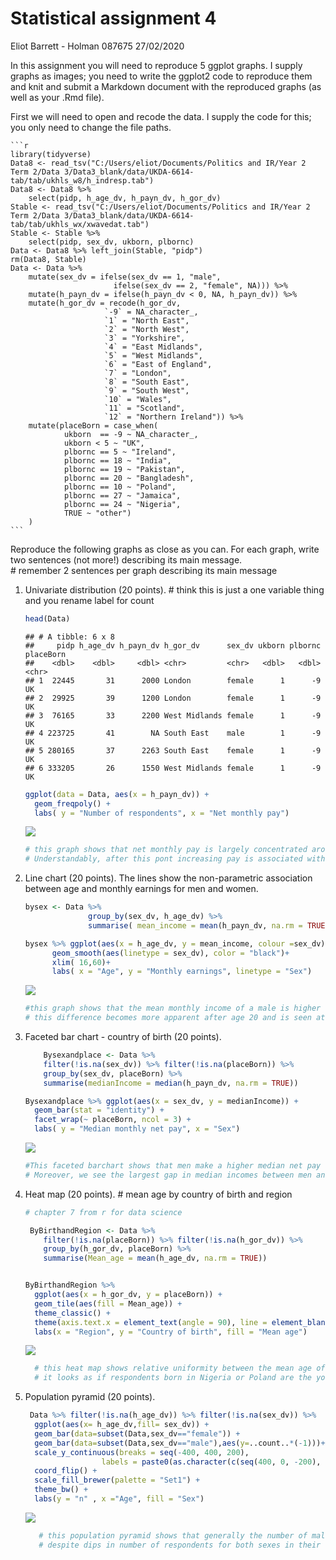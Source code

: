 Statistical assignment 4
================
Eliot Barrett - Holman 087675
27/02/2020

In this assignment you will need to reproduce 5 ggplot graphs. I supply
graphs as images; you need to write the ggplot2 code to reproduce them
and knit and submit a Markdown document with the reproduced graphs (as
well as your .Rmd file).

First we will need to open and recode the data. I supply the code for
this; you only need to change the file paths.

    ```r
    library(tidyverse)
    Data8 <- read_tsv("C:/Users/eliot/Documents/Politics and IR/Year 2 Term 2/Data 3/Data3_blank/data/UKDA-6614-tab/tab/ukhls_w8/h_indresp.tab")
    Data8 <- Data8 %>%
        select(pidp, h_age_dv, h_payn_dv, h_gor_dv)
    Stable <- read_tsv("C:/Users/eliot/Documents/Politics and IR/Year 2 Term 2/Data 3/Data3_blank/data/UKDA-6614-tab/tab/ukhls_wx/xwavedat.tab")
    Stable <- Stable %>%
        select(pidp, sex_dv, ukborn, plbornc)
    Data <- Data8 %>% left_join(Stable, "pidp")
    rm(Data8, Stable)
    Data <- Data %>%
        mutate(sex_dv = ifelse(sex_dv == 1, "male",
                           ifelse(sex_dv == 2, "female", NA))) %>%
        mutate(h_payn_dv = ifelse(h_payn_dv < 0, NA, h_payn_dv)) %>%
        mutate(h_gor_dv = recode(h_gor_dv,
                         `-9` = NA_character_,
                         `1` = "North East",
                         `2` = "North West",
                         `3` = "Yorkshire",
                         `4` = "East Midlands",
                         `5` = "West Midlands",
                         `6` = "East of England",
                         `7` = "London",
                         `8` = "South East",
                         `9` = "South West",
                         `10` = "Wales",
                         `11` = "Scotland",
                         `12` = "Northern Ireland")) %>%
        mutate(placeBorn = case_when(
                ukborn  == -9 ~ NA_character_,
                ukborn < 5 ~ "UK",
                plbornc == 5 ~ "Ireland",
                plbornc == 18 ~ "India",
                plbornc == 19 ~ "Pakistan",
                plbornc == 20 ~ "Bangladesh",
                plbornc == 10 ~ "Poland",
                plbornc == 27 ~ "Jamaica",
                plbornc == 24 ~ "Nigeria",
                TRUE ~ "other")
        )
    ```

Reproduce the following graphs as close as you can. For each graph,
write two sentences (not more\!) describing its main message.  
\# remember 2 sentences per graph describing its main message

1.  Univariate distribution (20 points). \# think this is just a one
    variable thing and you rename label for count
    
    ``` r
    head(Data)
    ```
    
        ## # A tibble: 6 x 8
        ##     pidp h_age_dv h_payn_dv h_gor_dv      sex_dv ukborn plbornc placeBorn
        ##    <dbl>    <dbl>     <dbl> <chr>         <chr>   <dbl>   <dbl> <chr>    
        ## 1  22445       31      2000 London        female      1      -9 UK       
        ## 2  29925       39      1200 London        female      1      -9 UK       
        ## 3  76165       33      2200 West Midlands female      1      -9 UK       
        ## 4 223725       41        NA South East    male        1      -9 UK       
        ## 5 280165       37      2263 South East    female      1      -9 UK       
        ## 6 333205       26      1550 West Midlands female      1      -9 UK
    
    ``` r
    ggplot(data = Data, aes(x = h_payn_dv)) + 
      geom_freqpoly() +
      labs( y = "Number of respondents", x = "Net monthly pay")
    ```
    
    ![](assignment4_files/figure-gfm/unnamed-chunk-2-1.png)<!-- -->
    
    ``` r
    # this graph shows that net monthly pay is largely concentrated around  approximately 1400, with the largest number of respondents.
    # Understandably, after this pont increasing pay is associated with a smaller number of respondents, exccept a small spike around the 4500 a month mark which itself quickly falls off
    ```

2.  Line chart (20 points). The lines show the non-parametric
    association between age and monthly earnings for men and women.
    
    ``` r
    bysex <- Data %>% 
                  group_by(sex_dv, h_age_dv) %>%
                  summarise( mean_income = mean(h_payn_dv, na.rm = TRUE)) 
    
    bysex %>% ggplot(aes(x = h_age_dv, y = mean_income, colour =sex_dv))+
          geom_smooth(aes(linetype = sex_dv), color = "black")+
          xlim( 16,60)+
          labs( x = "Age", y = "Monthly earnings", linetype = "Sex") 
    ```
    
    ![](assignment4_files/figure-gfm/unnamed-chunk-3-1.png)<!-- -->
    
    ``` r
    #this graph shows that the mean monthly income of a male is higher than that of a female at all ages
    # this difference becomes more apparent after age 20 and is seen at its largest differnce around age 35, it seems that after age 50 the difference between the sexes is slightly decreasing
    ```

3.  Faceted bar chart - country of birth (20 points).
    
    ``` r
        Bysexandplace <- Data %>%
        filter(!is.na(sex_dv)) %>% filter(!is.na(placeBorn)) %>%
        group_by(sex_dv, placeBorn) %>% 
        summarise(medianIncome = median(h_payn_dv, na.rm = TRUE)) 
    
    Bysexandplace %>% ggplot(aes(x = sex_dv, y = medianIncome)) + 
      geom_bar(stat = "identity") +
      facet_wrap(~ placeBorn, ncol = 3) + 
      labs( y = "Median monthly net pay", x = "Sex")
    ```
    
    ![](assignment4_files/figure-gfm/unnamed-chunk-4-1.png)<!-- -->
    
    ``` r
    #This faceted barchart shows that men make a higher median net pay than their female counterparts for each place of birth.
    # Moreover, we see the largest gap in median incomes between men and women of those born in Ireland, with the smallest gap being those born in Bangladesh.
    ```

4.  Heat map (20 points). \# mean age by country of birth and region
    
    ``` r
    # chapter 7 from r for data science
    
     ByBirthandRegion <- Data %>%
        filter(!is.na(placeBorn)) %>% filter(!is.na(h_gor_dv)) %>%
        group_by(h_gor_dv, placeBorn) %>% 
        summarise(Mean_age = mean(h_age_dv, na.rm = TRUE)) 
    
    
    ByBirthandRegion %>% 
      ggplot(aes(x = h_gor_dv, y = placeBorn)) +
      geom_tile(aes(fill = Mean_age)) +
      theme_classic() +
      theme(axis.text.x = element_text(angle = 90), line = element_blank() ) +
      labs(x = "Region", y = "Country of birth", fill = "Mean age") 
    ```
    
    ![](assignment4_files/figure-gfm/unnamed-chunk-5-1.png)<!-- -->
    
    ``` r
      # this heat map shows relative uniformity between the mean age of respondents across different regions of the UK, given different countries of birth
      # it looks as if respondents born in Nigeria or Poland are the youngest on average, with those born in Jamaica being the oldest on average
    ```

5.  Population pyramid (20 points).
    
    ``` r
     Data %>% filter(!is.na(h_age_dv)) %>% filter(!is.na(sex_dv)) %>%   
      ggplot(aes(x= h_age_dv,fill= sex_dv)) + 
      geom_bar(data=subset(Data,sex_dv=="female")) + 
      geom_bar(data=subset(Data,sex_dv=="male"),aes(y=..count..*(-1)))+
      scale_y_continuous(breaks = seq(-400, 400, 200), 
                     labels = paste0(as.character(c(seq(400, 0, -200), seq(200, 400, 200))))) +  # removed the -200 from the example
      coord_flip() +
      scale_fill_brewer(palette = "Set1") + 
      theme_bw() + 
      labs(y = "n" , x ="Age", fill = "Sex")
    ```
    
    ![](assignment4_files/figure-gfm/unnamed-chunk-6-1.png)<!-- -->
    
    ``` r
       # this population pyramid shows that generally the number of males and females for any given age is similar
       # despite dips in number of respondents for both sexes in their twenties these pick up until we see the highest number of respondents at around 51 for males and 49 for females
    ```
